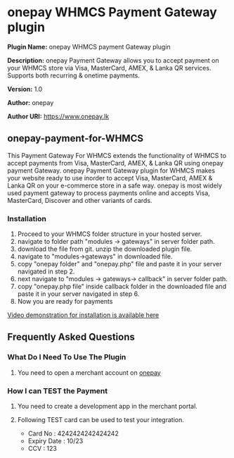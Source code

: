 # onepay WHMCS Payment Gateway plugin

**Plugin Name:** onepay WHMCS payment Gateway plugin

**Description:** onepay Payment Gateway allows you to accept payment on your WHMCS store via Visa, MasterCard, AMEX, & Lanka QR services. Supports both recurring & onetime payments.

**Version:** 1.0

**Author:** onepay 

**Author URI:** https://www.onepay.lk



## onepay-payment-for-WHMCS
This Payment Gateway For WHMCS extends the functionality of WHMCS to accept payments from Visa, MasterCard, AMEX, & Lanka QR using onepay payment Gateway. onepay Payment Gateway plugin for WHMCS makes your website ready to use inorder to accept Visa, MasterCard, AMEX & Lanka QR on your e-commerce store in a safe way.   onepay is most widely used payment gateway to process payments online and accepts Visa, MasterCard, Discover and other variants of cards.

### Installation
1. 	Proceed to your WHMCS folder structure in your hosted server.
2.  navigate to folder path "modules -> gateways" in server folder path.
3.  download the file from git. unzip the downloaded plugin file.
4. 	navigate to "modules->gateways" in downloaded file.
5. 	copy "onepay folder" and "onepay.php" file and paste it in your server navigated in step 2.
6.	next navigate to "modules -> gateways-> callback" in server folder path.
7. 	copy "onepay.php file" inside callback folder in the downloaded file and paste it in your server navigated in step 6.
8.  Now you are ready for payments 

[Video demonstration for installation is available here](https://drive.google.com/file/d/1gRB_NC0cEOgnmecE2bwVwjVVmqNgh19r/view?usp=sharing)

## Frequently Asked Questions


### What Do I Need To Use The Plugin

1.	You need to open a merchant account on [onepay](https://merchant-v2.onepay.lk/#/login)

### How I can TEST the Payment
1.	You need to create a development app in the merchant portal.

2. Following TEST card can be used to test your integration.
    * Card No : 4242424242424242
    * Expiry Date : 10/23
    * CCV : 123

